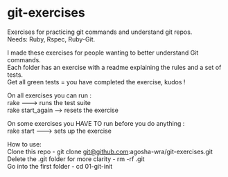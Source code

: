 # git-exercises

Exercises for practicing git commands and understand git repos.  
Needs: Ruby, Rspec, Ruby-Git. 

I made these exercises for people wanting to better understand Git commands.  
Each folder has an exercise with a readme explaining the rules and a set of tests.  
Get all green tests = you have completed the exercise, kudos ! 

On all exercises you can run :  
rake ---> runs the test suite  
rake start_again --> resets the exercise 


On some exercises you HAVE TO run before you do anything :  
rake start ---> sets up the exercise  

How to use:   
Clone this repo - git clone git@github.com:agosha-wra/git-exercises.git
Delete the .git folder for more clarity - rm -rf .git  
Go into the first folder - cd 01-git-init 
